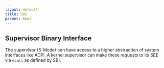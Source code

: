 ```yaml
---
layout: default
title: SBI
parent: Boot
---
```


## Supervisor Binary Interface

The supervisor (S-Mode) can have access to a higher abstraction of system interfaces like ACPI. A kernel supervisor can make these requests to its SEE via `ecall` as defined by SBI.
